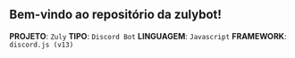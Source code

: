 ## Bem-vindo ao repositório da zulybot!

**PROJETO**: `Zuly`
**TIPO**: `Discord Bot`
**LINGUAGEM**: `Javascript`
**FRAMEWORK**: `discord.js (v13)`

